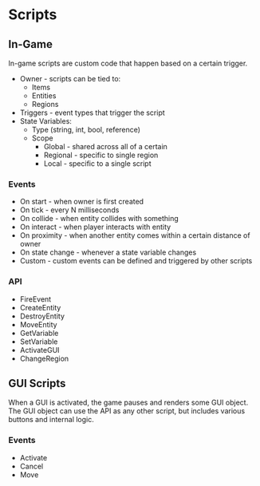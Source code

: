# Scripts

## In-Game

In-game scripts are custom code that happen based on a certain trigger.

- Owner - scripts can be tied to:
  - Items
  - Entities
  - Regions
- Triggers - event types that trigger the script
- State Variables:
  - Type (string, int, bool, reference)
  - Scope
    - Global - shared across all of a certain
    - Regional - specific to single region
    - Local - specific to a single script

### Events

- On start - when owner is first created
- On tick - every N milliseconds
- On collide - when entity collides with something
- On interact - when player interacts with entity
- On proximity - when another entity comes within a certain distance of owner
- On state change - whenever a state variable changes
- Custom - custom events can be defined and triggered by other scripts

### API

- FireEvent
- CreateEntity
- DestroyEntity
- MoveEntity
- GetVariable
- SetVariable
- ActivateGUI
- ChangeRegion

## GUI Scripts

When a GUI is activated, the game pauses and renders some GUI object. The GUI
object can use the API as any other script, but includes various buttons and
internal logic.

### Events

- Activate
- Cancel
- Move
